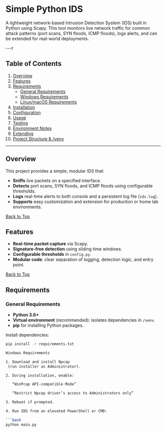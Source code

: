 # Simple Python IDS

A lightweight network-based Intrusion Detection System (IDS) built in Python using Scapy. This tool monitors live network traffic for common attack patterns (port scans, SYN floods, ICMP floods), logs alerts, and can be extended for real-world deployments.

---t

## Table of Contents
1. [Overview](#overview)
2. [Features](#features)
3. [Requirements](#requirements)
   - [General Requirements](#general-requirements)
   - [Windows Requirements](#windows-requirements)
   - [Linux/macOS Requirements](#linuxmacos-requirements)
4. [Installation](#installation)
5. [Configuration](#configuration)
6. [Usage](#usage)
7. [Testing](#testing)
8. [Environment Notes](#environment-notes)
9. [Extending](#extending)
10. [Project Structure & /venv](#project-structure--venv)

---

## Overview
This project provides a simple, modular IDS that:
- **Sniffs** live packets on a specified interface.
- **Detects** port scans, SYN floods, and ICMP floods using configurable thresholds.
- **Logs** real-time alerts to both console and a persistent log file (`ids.log`).
- **Supports** easy customization and extension for production or home lab environments.

[Back to Top](#table-of-contents)

## Features
- **Real-time packet capture** via Scapy.
- **Signature-free detection** using sliding time windows.
- **Configurable thresholds** in `config.py`.
- **Modular code**: clear separation of logging, detection logic, and entry point.

[Back to Top](#table-of-contents)

## Requirements

### General Requirements
- **Python 3.6+**
- **Virtual environment** (recommended): isolates dependencies in `/venv`.
- **pip** for installing Python packages.

Install dependencies:
```bash
pip install -r requirements.txt

Windows Requirements

1. Download and install Npcap
 (run installer as Administrator).

2. During installation, enable:

   “WinPcap API-compatible Mode”

   “Restrict Npcap driver’s access to Administrators only”

3. Reboot if prompted.

4. Run IDS from an elevated PowerShell or CMD:

```bash
python main.py